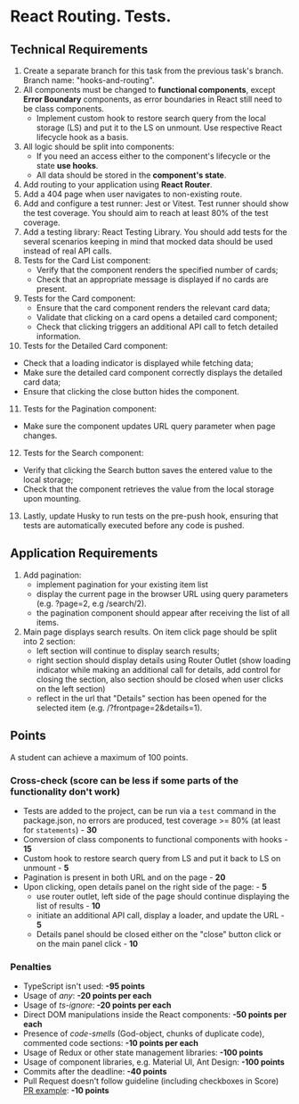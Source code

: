# React Routing. Tests.

## Technical Requirements

1. Create a separate branch for this task from the previous task's branch. Branch name: "hooks-and-routing".
2. All components must be changed to **functional components**, except **Error Boundary** components, as error boundaries in React still need to be class components.
    - Implement custom hook to restore search query from the local storage (LS) and put it to the LS on unmount. Use respective React lifecycle hook as a basis.
3. All logic should be split into components:
    - If you need an access either to the component's lifecycle or the state **use hooks**.
    - All data should be stored in the **component's state**.
4. Add routing to your application using **React Router**.
5. Add a 404 page when user navigates to non-existing route.
6. Add and configure a test runner: Jest or Vitest. Test runner should show the test coverage. You should aim to reach at least 80% of the test coverage.
7. Add a testing library: React Testing Library. You should add tests for the several scenarios keeping in mind that mocked data should be used instead of real API calls.
8. Tests for the Card List component:
    - Verify that the component renders the specified number of cards;
    - Check that an appropriate message is displayed if no cards are present.
9. Tests for the Card component:
    - Ensure that the card component renders the relevant card data;
    - Validate that clicking on a card opens a detailed card component;
    - Check that clicking triggers an additional API call to fetch detailed information.
10. Tests for the Detailed Card component:

-   Check that a loading indicator is displayed while fetching data;
-   Make sure the detailed card component correctly displays the detailed card data;
-   Ensure that clicking the close button hides the component.

11. Tests for the Pagination component:

-   Make sure the component updates URL query parameter when page changes.

12. Tests for the Search component:

-   Verify that clicking the Search button saves the entered value to the local storage;
-   Check that the component retrieves the value from the local storage upon mounting.

13. Lastly, update Husky to run tests on the pre-push hook, ensuring that tests are automatically executed before any code is pushed.

## Application Requirements

1. Add pagination:
    - implement pagination for your existing item list
    - display the current page in the browser URL using query parameters (e.g. ?page=2, e.g /search/2).
    - the pagination component should appear after receiving the list of all items.
2. Main page displays search results. On item click page should be split into 2 section:
    - left section will continue to display search results;
    - right section should display details using Router Outlet (show loading indicator while making an additional call for details, add control for closing the section, also section should be closed when user clicks on the left section)
    - reflect in the url that "Details" section has been opened for the selected item (e.g. /?frontpage=2&details=1).

## Points

A student can achieve a maximum of 100 points.

### Cross-check (score can be less if some parts of the functionality don't work)

-   Tests are added to the project, can be run via a `test` command in the package.json, no errors are produced, test coverage >= 80% (at least for `statements`) - **30**
-   Conversion of class components to functional components with hooks - **15**
-   Custom hook to restore search query from LS and put it back to LS on unmount - **5**
-   Pagination is present in both URL and on the page - **20**
-   Upon clicking, open details panel on the right side of the page: - **5**
    -   use router outlet, left side of the page should continue displaying the list of results - **10**
    -   initiate an additional API call, display a loader, and update the URL - **5**
    -   Details panel should be closed either on the "close" button click or on the main panel click - **10**

### Penalties

-   TypeScript isn't used: **-95 points**
-   Usage of _any_: **-20 points per each**
-   Usage of _ts-ignore_: **-20 points per each**
-   Direct DOM manipulations inside the React components: **-50 points per each**
-   Presence of _code-smells_ (God-object, chunks of duplicate code), commented code sections: **-10 points per each**
-   Usage of Redux or other state management libraries: **-100 points**
-   Usage of component libraries, e.g. Material UI, Ant Design: **-100 points**
-   Commits after the deadline: **-40 points**
-   Pull Request doesn't follow guideline (including checkboxes in Score) [PR example](https://docs.rs.school/#/en/pull-request-review-process?id=pull-request-description-must-contain-the-following): **-10 points**
